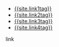 <nav class="nav1">
  <ul class="list  list--nav">
    <li class="fir" >
        <a href="{{site.link1url}}">{{site.link1tag}}</a>
      </li>
      <li class="pr" >
        <a href="{{site.link2url}}">{{site.link2tag}}</a>
      </li>
      <li class="active">
        <a href="{{site.link3url}}">{{site.link3tag}}</a>
      </li>
      <li class="pr">
        <a  href="{{site.link4url}}">{{site.link4tag}}</a>
      </li>
  </ul>
 </nav> 
 
link
